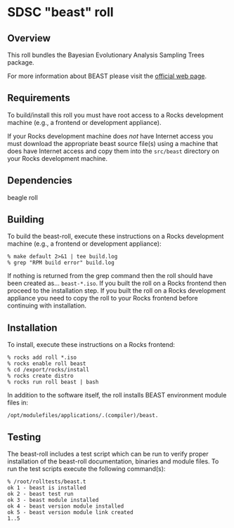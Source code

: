 # SDSC "beast" roll

## Overview

This roll bundles the Bayesian Evolutionary Analysis Sampling Trees package.

For more information about BEAST please visit the <a
href="http://beast.bio.ed.ac.uk/Main_Page" target="_blank">official web page</a>.


## Requirements

To build/install this roll you must have root access to a Rocks development
machine (e.g., a frontend or development appliance).

If your Rocks development machine does *not* have Internet access you must
download the appropriate beast source file(s) using a machine that does have
Internet access and copy them into the `src/beast` directory on your Rocks
development machine.


## Dependencies

beagle roll


## Building

To build the beast-roll, execute these instructions on a Rocks development
machine (e.g., a frontend or development appliance):

```shell
% make default 2>&1 | tee build.log
% grep "RPM build error" build.log
```

If nothing is returned from the grep command then the roll should have been
created as... `beast-*.iso`. If you built the roll on a Rocks frontend then
proceed to the installation step. If you built the roll on a Rocks development
appliance you need to copy the roll to your Rocks frontend before continuing
with installation.


## Installation

To install, execute these instructions on a Rocks frontend:

```shell
% rocks add roll *.iso
% rocks enable roll beast
% cd /export/rocks/install
% rocks create distro
% rocks run roll beast | bash
```

In addition to the software itself, the roll installs BEAST environment module
files in:

```shell
/opt/modulefiles/applications/.(compiler)/beast.
```


## Testing

The beast-roll includes a test script which can be run to verify proper
installation of the beast-roll documentation, binaries and module files. To run
the test scripts execute the following command(s):

```shell
% /root/rolltests/beast.t 
ok 1 - beast is installed
ok 2 - beast test run
ok 3 - beast module installed
ok 4 - beast version module installed
ok 5 - beast version module link created
1..5
```


